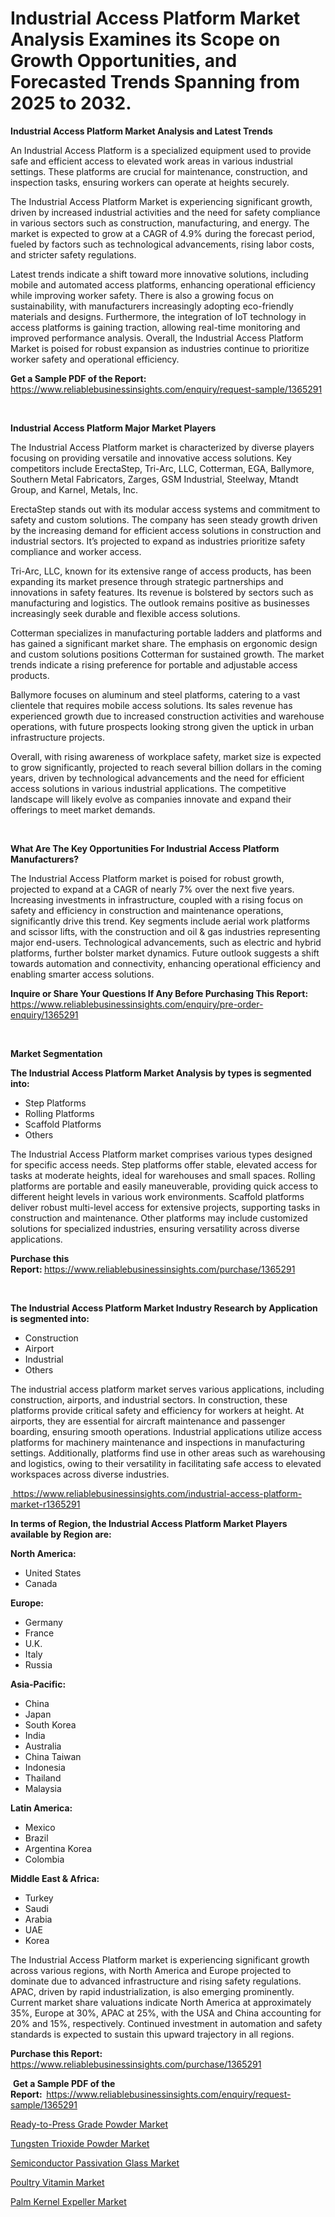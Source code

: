 <p><h1>Industrial Access Platform Market Analysis Examines its Scope on Growth Opportunities, and Forecasted Trends Spanning from 2025 to 2032.</h1></p><p><strong>Industrial Access Platform Market Analysis and Latest Trends</strong></p>
<p><p>An Industrial Access Platform is a specialized equipment used to provide safe and efficient access to elevated work areas in various industrial settings. These platforms are crucial for maintenance, construction, and inspection tasks, ensuring workers can operate at heights securely. </p><p>The Industrial Access Platform Market is experiencing significant growth, driven by increased industrial activities and the need for safety compliance in various sectors such as construction, manufacturing, and energy. The market is expected to grow at a CAGR of 4.9% during the forecast period, fueled by factors such as technological advancements, rising labor costs, and stricter safety regulations. </p><p>Latest trends indicate a shift toward more innovative solutions, including mobile and automated access platforms, enhancing operational efficiency while improving worker safety. There is also a growing focus on sustainability, with manufacturers increasingly adopting eco-friendly materials and designs. Furthermore, the integration of IoT technology in access platforms is gaining traction, allowing real-time monitoring and improved performance analysis. Overall, the Industrial Access Platform Market is poised for robust expansion as industries continue to prioritize worker safety and operational efficiency.</p></p>
<p><strong>Get a Sample PDF of the Report:&nbsp;</strong> <a href="https://www.reliablebusinessinsights.com/enquiry/request-sample/1365291?utm_campaign=1113&utm_medium=2&utm_source=Github&utm_content=ia&utm_term=22032025&utm_id=industrial-access-platform">https://www.reliablebusinessinsights.com/enquiry/request-sample/1365291</a></p>
<p>&nbsp;</p>
<p><strong>Industrial Access Platform Major Market Players</strong></p>
<p><p>The Industrial Access Platform market is characterized by diverse players focusing on providing versatile and innovative access solutions. Key competitors include ErectaStep, Tri-Arc, LLC, Cotterman, EGA, Ballymore, Southern Metal Fabricators, Zarges, GSM Industrial, Steelway, Mtandt Group, and Karnel, Metals, Inc.</p><p>ErectaStep stands out with its modular access systems and commitment to safety and custom solutions. The company has seen steady growth driven by the increasing demand for efficient access solutions in construction and industrial sectors. It’s projected to expand as industries prioritize safety compliance and worker access.</p><p>Tri-Arc, LLC, known for its extensive range of access products, has been expanding its market presence through strategic partnerships and innovations in safety features. Its revenue is bolstered by sectors such as manufacturing and logistics. The outlook remains positive as businesses increasingly seek durable and flexible access solutions.</p><p>Cotterman specializes in manufacturing portable ladders and platforms and has gained a significant market share. The emphasis on ergonomic design and custom solutions positions Cotterman for sustained growth. The market trends indicate a rising preference for portable and adjustable access products.</p><p>Ballymore focuses on aluminum and steel platforms, catering to a vast clientele that requires mobile access solutions. Its sales revenue has experienced growth due to increased construction activities and warehouse operations, with future prospects looking strong given the uptick in urban infrastructure projects.</p><p>Overall, with rising awareness of workplace safety, market size is expected to grow significantly, projected to reach several billion dollars in the coming years, driven by technological advancements and the need for efficient access solutions in various industrial applications. The competitive landscape will likely evolve as companies innovate and expand their offerings to meet market demands.</p></p>
<p>&nbsp;</p>
<p><strong>What Are The Key Opportunities For Industrial Access Platform Manufacturers?</strong></p>
<p><p>The Industrial Access Platform market is poised for robust growth, projected to expand at a CAGR of nearly 7% over the next five years. Increasing investments in infrastructure, coupled with a rising focus on safety and efficiency in construction and maintenance operations, significantly drive this trend. Key segments include aerial work platforms and scissor lifts, with the construction and oil & gas industries representing major end-users. Technological advancements, such as electric and hybrid platforms, further bolster market dynamics. Future outlook suggests a shift towards automation and connectivity, enhancing operational efficiency and enabling smarter access solutions.</p></p>
<p><strong>Inquire or Share Your Questions If Any Before Purchasing This Report:</strong> <a href="https://www.reliablebusinessinsights.com/enquiry/pre-order-enquiry/1365291?utm_campaign=1113&utm_medium=2&utm_source=Github&utm_content=ia&utm_term=22032025&utm_id=industrial-access-platform">https://www.reliablebusinessinsights.com/enquiry/pre-order-enquiry/1365291</a></p>
<p>&nbsp;</p>
<p><strong>Market Segmentation</strong></p>
<p><strong>The Industrial Access Platform Market Analysis by types is segmented into:</strong></p>
<p><ul><li>Step Platforms</li><li>Rolling Platforms</li><li>Scaffold Platforms</li><li>Others</li></ul></p>
<p><p>The Industrial Access Platform market comprises various types designed for specific access needs. Step platforms offer stable, elevated access for tasks at moderate heights, ideal for warehouses and small spaces. Rolling platforms are portable and easily maneuverable, providing quick access to different height levels in various work environments. Scaffold platforms deliver robust multi-level access for extensive projects, supporting tasks in construction and maintenance. Other platforms may include customized solutions for specialized industries, ensuring versatility across diverse applications.</p></p>
<p><strong>Purchase this Report:&nbsp;</strong><a href="https://www.reliablebusinessinsights.com/purchase/1365291?utm_campaign=1113&utm_medium=2&utm_source=Github&utm_content=ia&utm_term=22032025&utm_id=industrial-access-platform">https://www.reliablebusinessinsights.com/purchase/1365291</a></p>
<p>&nbsp;</p>
<p><strong>The Industrial Access Platform Market Industry Research by Application is segmented into:</strong></p>
<p><ul><li>Construction</li><li>Airport</li><li>Industrial</li><li>Others</li></ul></p>
<p><p>The industrial access platform market serves various applications, including construction, airports, and industrial sectors. In construction, these platforms provide critical safety and efficiency for workers at height. At airports, they are essential for aircraft maintenance and passenger boarding, ensuring smooth operations. Industrial applications utilize access platforms for machinery maintenance and inspections in manufacturing settings. Additionally, platforms find use in other areas such as warehousing and logistics, owing to their versatility in facilitating safe access to elevated workspaces across diverse industries.</p></p>
<p><a href="https://www.reliablebusinessinsights.com/industrial-access-platform-market-r1365291?utm_campaign=1113&utm_medium=2&utm_source=Github&utm_content=ia&utm_term=22032025&utm_id=industrial-access-platform">&nbsp;https://www.reliablebusinessinsights.com/industrial-access-platform-market-r1365291</a></p>
<p><strong>In terms of Region, the Industrial Access Platform Market Players available by Region are:</strong></p>
<p>
    <p> <strong> North America: </strong>
        <ul>
            <li>United States</li>
            <li>Canada</li>
        </ul>
        </p> 
    <p> <strong> Europe: </strong>
        <ul>
            <li>Germany</li>
            <li>France</li>
            <li>U.K.</li>
            <li>Italy</li>
            <li>Russia</li>
        </ul>
        </p> 
    <p> <strong> Asia-Pacific: </strong>
        <ul>
            <li>China</li>
            <li>Japan</li>
            <li>South Korea</li>
            <li>India</li>
            <li>Australia</li>
            <li>China Taiwan</li>
            <li>Indonesia</li>
            <li>Thailand</li>
            <li>Malaysia</li>
        </ul>
        </p> 
    <p> <strong> Latin America: </strong>
        <ul>
            <li>Mexico</li>
            <li>Brazil</li>
            <li>Argentina Korea</li>
            <li>Colombia</li>
        </ul>
        </p> 
    <p> <strong> Middle East & Africa: </strong>
        <ul>
            <li>Turkey</li>
            <li>Saudi</li>
            <li>Arabia</li>
            <li>UAE</li>
            <li>Korea</li>
        </ul>
    </p>
    </p>
<p><p>The Industrial Access Platform market is experiencing significant growth across various regions, with North America and Europe projected to dominate due to advanced infrastructure and rising safety regulations. APAC, driven by rapid industrialization, is also emerging prominently. Current market share valuations indicate North America at approximately 35%, Europe at 30%, APAC at 25%, with the USA and China accounting for 20% and 15%, respectively. Continued investment in automation and safety standards is expected to sustain this upward trajectory in all regions.</p></p>
<p><strong>Purchase this Report: </strong><a href="https://www.reliablebusinessinsights.com/purchase/1365291?utm_campaign=1113&utm_medium=2&utm_source=Github&utm_content=ia&utm_term=22032025&utm_id=industrial-access-platform">https://www.reliablebusinessinsights.com/purchase/1365291</a></p>
<p>&nbsp;<strong>Get a Sample PDF of the Report:&nbsp;&nbsp;</strong><a href="https://www.reliablebusinessinsights.com/enquiry/request-sample/1365291?utm_campaign=1113&utm_medium=2&utm_source=Github&utm_content=ia&utm_term=22032025&utm_id=industrial-access-platform">https://www.reliablebusinessinsights.com/enquiry/request-sample/1365291</a></p>
<p><strong></strong></p>
<p><p><a href="https://github.com/gorbaicodaro/Market-Research-Report-List-1/blob/main/ready-to-press-grade-powder-market.md?utm_campaign=1113&utm_medium=2&utm_source=Github&utm_content=ia&utm_term=22032025&utm_id=industrial-access-platform">Ready-to-Press Grade Powder Market</a></p><p><a href="https://github.com/edderkoliso1/Market-Research-Report-List-1/blob/main/tungsten-trioxide-powder-market.md?utm_campaign=1113&utm_medium=2&utm_source=Github&utm_content=ia&utm_term=22032025&utm_id=industrial-access-platform">Tungsten Trioxide Powder Market</a></p><p><a href="https://github.com/rwanjamiul/Market-Research-Report-List-1/blob/main/semiconductor-passivation-glass-market.md?utm_campaign=1113&utm_medium=2&utm_source=Github&utm_content=ia&utm_term=22032025&utm_id=industrial-access-platform">Semiconductor Passivation Glass Market</a></p><p><a href="https://github.com/sivyerloucks/Market-Research-Report-List-1/blob/main/poultry-vitamin-market.md?utm_campaign=1113&utm_medium=2&utm_source=Github&utm_content=ia&utm_term=22032025&utm_id=industrial-access-platform">Poultry Vitamin Market</a></p><p><a href="https://github.com/tamerlgwilt/Market-Research-Report-List-1/blob/main/palm-kernel-expeller-market.md?utm_campaign=1113&utm_medium=2&utm_source=Github&utm_content=ia&utm_term=22032025&utm_id=industrial-access-platform">Palm Kernel Expeller Market</a></p></p>